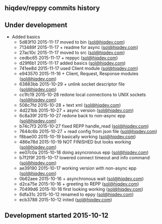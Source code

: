 hiqdev/reppy commits history
----------------------------

## Under development

- Added basics
    - 5d83f10 2015-11-17 moved to bin (sol@hiqdev.com)
    - 713489f 2015-11-17 + readme for async (sol@hiqdev.com)
    - 27ac10c 2015-11-17 moved to src (sol@hiqdev.com)
    - cedbc65 2015-11-17 + reppyc (sol@hiqdev.com)
    - d29f6b1 2015-11-17 added basics (sol@hiqdev.com)
    - 741ee8d 2015-11-17 used Client module (sol@hiqdev.com)
    - e943570 2015-11-16 + Client, Request, Response modules (sol@hiqdev.com)
    - 63883bb 2015-10-29 + unlink socket descriptor file (sol@hiqdev.com)
    - cc1fc19 2015-10-28 redone local connections to UNIX sockets (sol@hiqdev.com)
    - 508c7fd 2015-10-28 + text xml (sol@hiqdev.com)
    - 4d221bb 2015-10-27 + async version (sol@hiqdev.com)
    - 6c8a39f 2015-10-27 redone back to non-async epp (sol@hiqdev.com)
    - b74c7f3 2015-10-27 fixed REPP handle_read (sol@hiqdev.com)
    - 7644c6b 2015-10-27 + read config from json file (sol@hiqdev.com)
    - f8bae00 2015-10-19 basically working (sol@hiqdev.com)
    - 486e78d 2015-10-19 NOT FINISHED but looks working (sol@hiqdev.com)
    - ee07c0a 2015-10-18 doing asyncronous epp (sol@hiqdev.com)
    - b7f2f9f 2015-10-17 lowered connect timeout and info command (sol@hiqdev.com)
    - ae39190 2015-10-17 working version with non-async epp (sol@hiqdev.com)
    - 0b62aee 2015-10-16 + asynchronous wait (sol@hiqdev.com)
    - d2ca75e 2015-10-16 + greeting to REPP (sol@hiqdev.com)
    - 70499d6 2015-10-16 first looking working (sol@hiqdev.com)
    - 6dfa31c 2015-10-12 renamed to eppy (sol@hiqdev.com)
    - ecb3788 2015-10-12 inited (sol@hiqdev.com)

## Development started 2015-10-12

